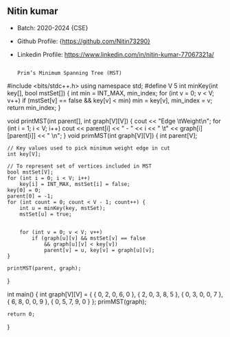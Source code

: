 ## Nitin kumar
- Batch: 2020-2024 {CSE}
- Github Profile: {https://github.com/Nitin73290}
- Linkedin Profile: https://www.linkedin.com/in/nitin-kumar-77067321a/

                                                                                 Prim’s Minimum Spanning Tree (MST)

#include <bits/stdc++.h>
using namespace std;
#define V 5
int minKey(int key[], bool mstSet[])
{
    int min = INT_MAX, min_index;
    for (int v = 0; v < V; v++)
        if (mstSet[v] == false && key[v] < min)
            min = key[v], min_index = v;
    return min_index;
}
 
void printMST(int parent[], int graph[V][V])
{
    cout << "Edge \tWeight\n";
    for (int i = 1; i < V; i++)
        cout << parent[i] << " - " << i << " \t"
             << graph[i][parent[i]] << " \n";
}
void primMST(int graph[V][V])
{
    int parent[V];
 
    // Key values used to pick minimum weight edge in cut
    int key[V];
 
    // To represent set of vertices included in MST
    bool mstSet[V];
    for (int i = 0; i < V; i++)
        key[i] = INT_MAX, mstSet[i] = false;
    key[0] = 0;
    parent[0] = -1; 
    for (int count = 0; count < V - 1; count++) {
        int u = minKey(key, mstSet);
        mstSet[u] = true;
 

        for (int v = 0; v < V; v++)
            if (graph[u][v] && mstSet[v] == false
                && graph[u][v] < key[v])
                parent[v] = u, key[v] = graph[u][v];
    }
 
    printMST(parent, graph);
}
 
int main()
{
    int graph[V][V] = { { 0, 2, 0, 6, 0 },
                        { 2, 0, 3, 8, 5 },
                        { 0, 3, 0, 0, 7 },
                        { 6, 8, 0, 0, 9 },
                        { 0, 5, 7, 9, 0 } };
    primMST(graph);
 
    return 0;
}
